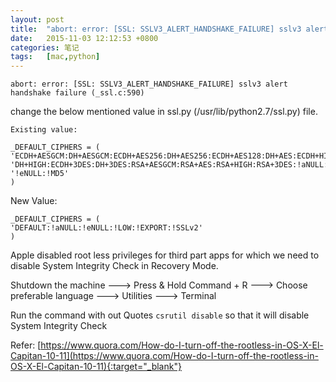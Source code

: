 ```yaml
---
layout: post
title:  "abort: error: [SSL: SSLV3_ALERT_HANDSHAKE_FAILURE] sslv3 alert handshake failure "
date:   2015-11-03 12:12:53 +0800
categories: 笔记
tags:   [mac,python]
---
```


    abort: error: [SSL: SSLV3_ALERT_HANDSHAKE_FAILURE] sslv3 alert handshake failure (_ssl.c:590) 

change the below mentioned value in ssl.py (/usr/lib/python2.7/ssl.py) file. 

    Existing value: 

    _DEFAULT_CIPHERS = ( 
    'ECDH+AESGCM:DH+AESGCM:ECDH+AES256:DH+AES256:ECDH+AES128:DH+AES:ECDH+HIGH:' 
    'DH+HIGH:ECDH+3DES:DH+3DES:RSA+AESGCM:RSA+AES:RSA+HIGH:RSA+3DES:!aNULL:' 
    '!eNULL:!MD5' 
    ) 


New Value: 

    _DEFAULT_CIPHERS = ( 
    'DEFAULT:!aNULL:!eNULL:!LOW:!EXPORT:!SSLv2' 
    ) 


Apple disabled root less privileges for third part apps for which we need to disable System Integrity Check in Recovery Mode.

Shutdown the machine ---> Press & Hold Command + R ---> Choose preferable language ---> Utilities ---> Terminal

Run the command with out Quotes `csrutil disable` so that it will disable System Integrity Check

Refer: [https://www.quora.com/How-do-I-turn-off-the-rootless-in-OS-X-El-Capitan-10-11](https://www.quora.com/How-do-I-turn-off-the-rootless-in-OS-X-El-Capitan-10-11){:target="_blank"}
